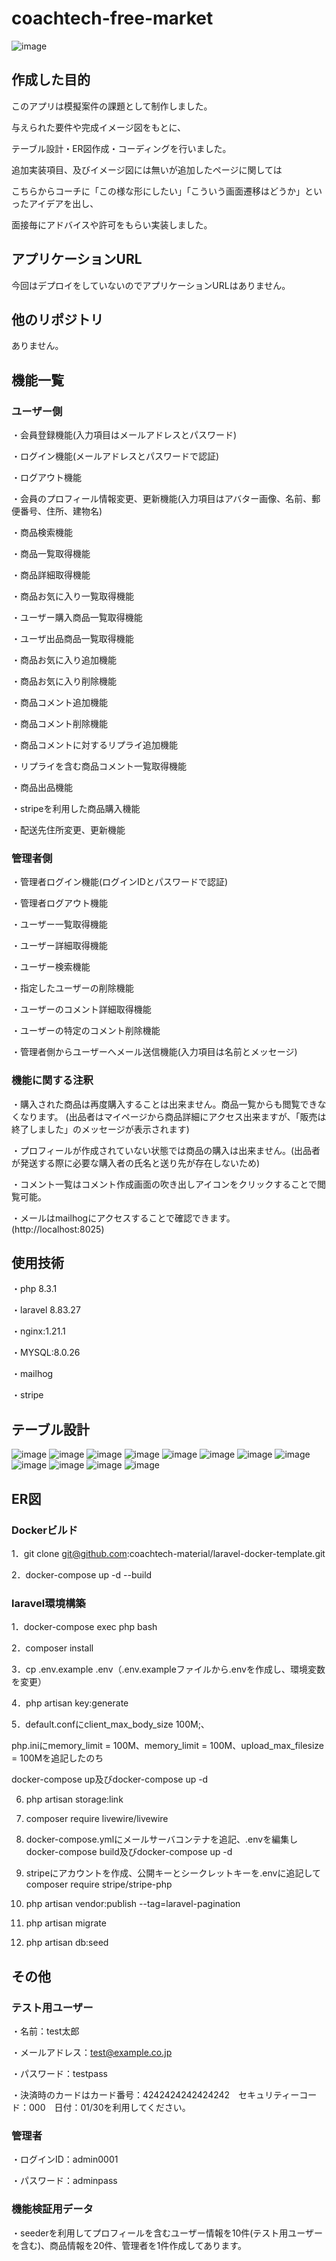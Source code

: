 # coachtech-free-market

![image](https://github.com/user-attachments/assets/b82e37d7-bdfd-48e7-abcc-0cbea1ffa674)


## 作成した目的

このアプリは模擬案件の課題として制作しました。

与えられた要件や完成イメージ図をもとに、

テーブル設計・ER図作成・コーディングを行いました。

追加実装項目、及びイメージ図には無いが追加したページに関しては

こちらからコーチに「この様な形にしたい」「こういう画面遷移はどうか」といったアイデアを出し、

面接毎にアドバイスや許可をもらい実装しました。

## アプリケーションURL

今回はデプロイをしていないのでアプリケーションURLはありません。

## 他のリポジトリ

ありません。

## 機能一覧

### ユーザー側

・会員登録機能(入力項目はメールアドレスとパスワード)

・ログイン機能(メールアドレスとパスワードで認証)

・ログアウト機能

・会員のプロフィール情報変更、更新機能(入力項目はアバター画像、名前、郵便番号、住所、建物名)

・商品検索機能

・商品一覧取得機能

・商品詳細取得機能

・商品お気に入り一覧取得機能

・ユーザー購入商品一覧取得機能

・ユーザ出品商品一覧取得機能

・商品お気に入り追加機能

・商品お気に入り削除機能

・商品コメント追加機能

・商品コメント削除機能

・商品コメントに対するリプライ追加機能

・リプライを含む商品コメント一覧取得機能

・商品出品機能

・stripeを利用した商品購入機能

・配送先住所変更、更新機能

### 管理者側

・管理者ログイン機能(ログインIDとパスワードで認証)

・管理者ログアウト機能

・ユーザー一覧取得機能

・ユーザー詳細取得機能

・ユーザー検索機能

・指定したユーザーの削除機能

・ユーザーのコメント詳細取得機能

・ユーザーの特定のコメント削除機能

・管理者側からユーザーへメール送信機能(入力項目は名前とメッセージ)

### 機能に関する注釈

・購入された商品は再度購入することは出来ません。商品一覧からも閲覧できなくなります。
(出品者はマイページから商品詳細にアクセス出来ますが、「販売は終了しました」のメッセージが表示されます)

・プロフィールが作成されていない状態では商品の購入は出来ません。(出品者が発送する際に必要な購入者の氏名と送り先が存在しないため)

・コメント一覧はコメント作成画面の吹き出しアイコンをクリックすることで閲覧可能。

・メールはmailhogにアクセスすることで確認できます。(http://localhost:8025)

## 使用技術

・php 8.3.1

・laravel 8.83.27

・nginx:1.21.1

・MYSQL:8.0.26

・mailhog

・stripe

## テーブル設計

![image](https://github.com/user-attachments/assets/5c786325-89ca-418d-9e52-5f337d57bf34)
![image](https://github.com/user-attachments/assets/0f5ab473-5b79-4f14-ad82-f5a57c2f9c2e)
![image](https://github.com/user-attachments/assets/a4457bc5-ac0f-41b3-a667-c3b29e4cfc26)
![image](https://github.com/user-attachments/assets/f2febc2d-0557-4538-897d-d7a29af9fe4d)
![image](https://github.com/user-attachments/assets/594c044b-6ad5-44a2-82c9-a9dba8c89b29)
![image](https://github.com/user-attachments/assets/62a61cbc-b04b-4149-9547-112787d9618a)
![image](https://github.com/user-attachments/assets/4bc09126-546e-4fab-b55a-da1236e9cd83)
![image](https://github.com/user-attachments/assets/eb777901-0c86-4466-88ff-f0afb8f10105)
![image](https://github.com/user-attachments/assets/157b7a74-1aee-4966-b84a-bf8b1df2bcb4)
![image](https://github.com/user-attachments/assets/c4d24bd6-6981-46a6-88a8-0f408589067d)
![image](https://github.com/user-attachments/assets/5c7503c1-a120-4d36-b1a7-eb1230121ffa)
![image](https://github.com/user-attachments/assets/7f2ee1df-06a2-45b8-8f2b-43944ceba3d8)

## ER図

### Dockerビルド

1．git clone git@github.com:coachtech-material/laravel-docker-template.git

2．docker-compose up -d --build

### laravel環境構築

1．docker-compose exec php bash

2．composer install

3．cp .env.example .env（.env.exampleファイルから.envを作成し、環境変数を変更）

4．php artisan key:generate

5．default.confにclient_max_body_size 100M;、

   php.iniにmemory_limit = 100M、memory_limit = 100M、upload_max_filesize = 100Mを追記したのち

   docker-compose up及びdocker-compose up -d

6. php artisan storage:link

7. composer require livewire/livewire

8. docker-compose.ymlにメールサーバコンテナを追記、.envを編集しdocker-compose build及びdocker-compose up -d

9. stripeにアカウントを作成、公開キーとシークレットキーを.envに追記してcomposer require stripe/stripe-php

10. php artisan vendor:publish --tag=laravel-pagination

11. php artisan migrate

12. php artisan db:seed

## その他

### テスト用ユーザー

・名前：test太郎

・メールアドレス：test@example.co.jp

・パスワード：testpass

・決済時のカードはカード番号：4242424242424242　セキュリティーコード：000　日付：01/30を利用してください。

### 管理者

・ログインID：admin0001

・パスワード：adminpass

### 機能検証用データ

・seederを利用してプロフィールを含むユーザー情報を10件(テスト用ユーザーを含む)、商品情報を20件、管理者を1件作成してあります。
